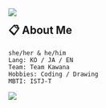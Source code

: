 <img align="left" src="https://cdn.discordapp.com/attachments/644776656203939850/879624289052135484/68747470733a2f2f692e696d6775722e636f6d2f394e757a5558612e676966.gif"/>

## :clipboard: About Me

```she/her & he/him```<br/>
```Lang: KO / JA / EN```<br/>
```Team: Team Kawana```<br/>
```Hobbies: Coding / Drawing```<br/>
```MBTI: ISTJ-T```<br/>

<a href="https://discord.com/users/585019634835783700"><img align="left" src="https://lanyard-profile-readme.vercel.app/api/585019634835783700?bg=18507A&animated=true&borderRadius=0px&idleMessage=I%20don%27t%20have%20anything%20to%20do%20now,%20so%20I%27m%20taking%20a%20break.%20If%20you%20need%20any%20help,%20you%20can%20DM%20me.%20<3"/></a>

